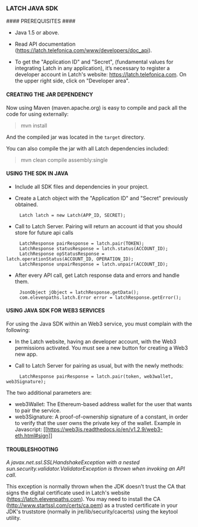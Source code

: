 ### LATCH JAVA SDK ###


#### PREREQUISITES ####

* Java 1.5 or above.

* Read API documentation (https://latch.telefonica.com/www/developers/doc_api).

* To get the "Application ID" and "Secret", (fundamental values for integrating Latch in any application), it’s necessary to register a developer account in Latch's website: https://latch.telefonica.com. On the upper right side, click on "Developer area".


#### CREATING THE JAR DEPENDENCY ####

Now using Maven (maven.apache.org) is easy to compile and pack all the code for using externally:

> mvn install

And the compiled jar was located in the `target` directory.

You can also compile the jar with all Latch dependencies included:

> mvn clean compile assembly:single


#### USING THE SDK IN JAVA ####

* Include all SDK files and dependencies in your project.

* Create a Latch object with the "Application ID" and "Secret" previously obtained.
```
     Latch latch = new Latch(APP_ID, SECRET);
```

* Call to Latch Server. Pairing will return an account id that you should store for future api calls
```
     LatchResponse pairResponse = latch.pair(TOKEN);
     LatchResponse statusResponse = latch.status(ACCOUNT_ID);
     LatchResponse opStatusResponse = latch.operationStatus(ACCOUNT_ID, OPERATION_ID);
     LatchResponse unpairResponse = latch.unpair(ACCOUNT_ID);
```

* After every API call, get Latch response data and errors and handle them.
```
     JsonObject jObject = latchResponse.getData();
     com.elevenpaths.latch.Error error = latchResponse.getError();
```

#### USING JAVA SDK FOR WEB3 SERVICES ####

For using the Java SDK within an Web3 service, you must complain with the following:

* In the Latch website, having an developer account, with the Web3 permissions activated. You must see a new button for creating a Web3 new app.

* Call to Latch Server for pairing as usual, but with the newly methods:
```
     LatchResponse pairResponse = latch.pair(token, web3wallet, web3Signature);
```
The two additional parameters are:
- web3Wallet: The Ethereum-based address wallet for the user that wants to pair the service.
- web3Signature: A proof-of-ownership signature of a constant, in order to verify that the user owns the private key of the wallet.
Example in Javascript: [[https://web3js.readthedocs.io/en/v1.2.9/web3-eth.html#sign]]


#### TROUBLESHOOTING ####

*A javax.net.ssl.SSLHandshakeException with a nested sun.security.validator.ValidatorException is thrown when invoking an API call.*

This exception is normally thrown when the JDK doesn't trust the CA that signs the digital certificate used in Latch's website (https://latch.elevenpaths.com). You may need to install the CA (http://www.startssl.com/certs/ca.pem) as a trusted certificate in your JDK's truststore (normally in jre/lib/security/cacerts) using the keytool utility.
